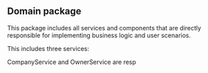 ## Domain package

This package includes all services and components that are directly responsible for implementing business logic and user scenarios. 

This includes three services:

CompanyService and OwnerService are resp